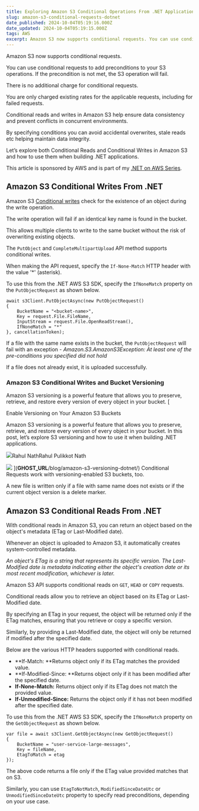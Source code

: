```yaml
---
title: Exploring Amazon S3 Conditional Operations From .NET Application
slug: amazon-s3-conditional-requests-dotnet
date_published: 2024-10-04T05:19:16.000Z
date_updated: 2024-10-04T05:19:15.000Z
tags: AWS
excerpt: Amazon S3 now supports conditional requests. You can use conditional requests to add preconditions to your S3 operations. If the precondition is not met it will result in the S3 operation failing. Let’s learn about Conditional Reads and Writes in Amazon S3 and how to use it from .NET
---
```


Amazon S3 now supports conditional requests.

You can use conditional requests to add preconditions to your S3 operations. If the precondition is not met, the S3 operation will fail.

There is no additional charge for conditional requests.

You are only charged existing rates for the applicable requests, including for failed requests.

Conditional reads and writes in Amazon S3 help ensure data consistency and prevent conflicts in concurrent environments. 

By specifying conditions you can avoid accidental overwrites, stale reads etc helping maintain data integrity.

Let’s explore both Conditional Reads and Conditional Writes in Amazon S3 and how to use them when building .NET applications.

This article is sponsored by AWS and is part of my [.NET on AWS Series](__GHOST_URL__/blog/tag/aws/).

## Amazon S3 Conditional Writes From .NET

Amazon S3 [Conditional writes](https://docs.aws.amazon.com/AmazonS3/latest/userguide/conditional-writes.html) check for the existence of an object during the write operation.

 The write operation will fail if an identical key name is found in the bucket. 

This allows multiple clients to write to the same bucket without the risk of overwriting existing objects.

The `PutObject` and `CompleteMultipartUpload` API method supports conditional writes.

When making the API request, specify the `If-None-Match` HTTP header with the value '*' (asterisk).

To use this from the .NET AWS S3 SDK, specify the `IfNoneMatch` property on the `PutObjectRequest` as shown below. 

    await s3Client.PutObjectAsync(new PutObjectRequest()
    {
        BucketName = "<bucket-name>",
        Key = request.File.FileName,
        InputStream = request.File.OpenReadStream(),
        IfNoneMatch = "*"
    }, cancellationToken);

If a file with the same name exists in the bucket, the `PutObjectRequest` will fail with an exception - *Amazon.S3.AmazonS3Exception: At least one of the pre-conditions you specified did not hold*

If a file does not already exist, it is uploaded successfully.

### Amazon S3 Conditional Writes and Bucket Versioning

Amazon S3 versioning is a powerful feature that allows you to preserve, retrieve, and restore every version of every object in your bucket.
[

Enable Versioning on Your Amazon S3 Buckets

Amazon S3 versioning is a powerful feature that allows you to preserve, retrieve, and restore every version of every object in your bucket. In this post, let’s explore S3 versioning and how to use it when building .NET applications.

![](__GHOST_URL__/content/images/icon/logo-512x512-1.png)Rahul NathRahul Pulikkot Nath

![](__GHOST_URL__/content/images/thumbnail/Enable-S3-Versioning.png)
](__GHOST_URL__/blog/amazon-s3-versioning-dotnet/)
Conditional Requests work with versioning-enabled S3 buckets, too. 

A new file is written only if a file with same name does not exists or if the current object version is a delete marker.

## Amazon S3 Conditional Reads From .NET

With conditional reads in Amazon S3, you can return an object based on the object's metadata (ETag or Last-Modified date).

Whenever an object is uploaded to Amazon S3, it automatically creates system-controlled metadata.

*An object's ETag is a string that represents its specific version. The Last-Modified date is metadata indicating either the object's creation date or its most recent modification, whichever is later.*

Amazon S3 API supports conditional reads on `GET`, `HEAD` or `COPY` requests.

Conditional reads allow you to retrieve an object based on its ETag or Last-Modified date. 

By specifying an ETag in your request, the object will be returned only if the ETag matches, ensuring that you retrieve or copy a specific version. 

Similarly, by providing a Last-Modified date, the object will only be returned if modified after the specified date.

Below are the various HTTP headers supported with conditional reads.

- **If-Match: **Returns object only if its ETag matches the provided value.
- **If-Modified-Since: **Returns object only if it has been modified after the specified date.
- **If-None-Match:** Returns object only if its ETag does not match the provided value.
- **If-Unmodified-Since:** Returns the object only if it has not been modified after the specified date.

To use this from the .NET AWS S3 SDK, specify the `IfNoneMatch` property on the `GetObjectRequest` as shown below. 

    var file = await s3Client.GetObjectAsync(new GetObjectRequest()
    {
        BucketName = "user-service-large-messages",
        Key = fileName,
        EtagToMatch = etag
    });

The above code returns a file only if the ETag value provided matches that on S3. 

Similarly, you can use `EtagToNotMatch`, `ModifiedSinceDateUtc` or `UnmodifiedSinceDateUtc` property to specify read preconditions, depending on your use case.
